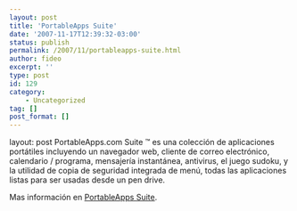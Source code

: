 ```yaml
---
layout: post
title: 'PortableApps Suite'
date: '2007-11-17T12:39:32-03:00'
status: publish
permalink: /2007/11/portableapps-suite.html
author: fideo
excerpt: ''
type: post
id: 129
category:
    - Uncategorized
tag: []
post_format: []
---
```

layout: post
PortableApps.com Suite ™ es una colección de aplicaciones portátiles incluyendo un navegador web, cliente de correo electrónico, calendario / programa, mensajería instantánea, antivirus, el juego sudoku, y la utilidad de copia de seguridad integrada de menú, todas las aplicaciones listas para ser usadas desde un pen drive.

Mas información en [PortableApps Suite](http://portableapps.com/suite).